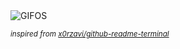 <div align="justify">
<picture>
    <source media="(prefers-color-scheme: dark)" srcset="https://i.ibb.co/JFSqcm5c/output-gif.gif">
    <source media="(prefers-color-scheme: light)" srcset="https://i.ibb.co/JFSqcm5c/output-gif.gif">
    <img alt="GIFOS" src="https://i.ibb.co/JFSqcm5c/output-gif.gif">
</picture>

<sub><i>inspired from [x0rzavi/github-readme-terminal](https://github.com/x0rzavi/github-readme-terminal)</i></sub>

</div>

<!-- Image deletion URL: https://ibb.co/4g02FKPF/b055108b5f1882fd0a83fa48e994f72b -->